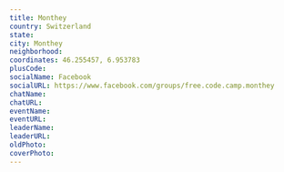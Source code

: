 ```yaml
---
title: Monthey
country: Switzerland
state: 
city: Monthey
neighborhood: 
coordinates: 46.255457, 6.953783
plusCode:
socialName: Facebook
socialURL: https://www.facebook.com/groups/free.code.camp.monthey
chatName:
chatURL:
eventName:
eventURL:
leaderName:
leaderURL:
oldPhoto: 
coverPhoto:
---
```

